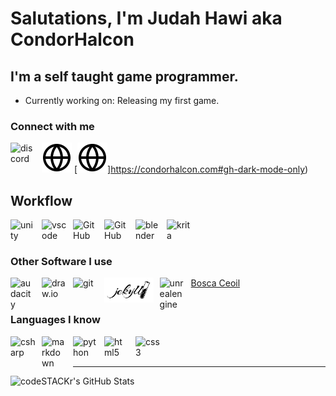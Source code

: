 # Salutations, I'm Judah Hawi aka CondorHalcon

## I'm a self taught game programmer.
- Currently working on: Releasing my first game.

### Connect with me
[<img align="left" alt="discord" width="40px" src="https://discord.com/assets/3437c10597c1526c3dbd98c737c2bcae.svg" style="padding-right:10px;" />](https://discord.com)
[![website](https://raw.githubusercontent.com/codeSTACKr/codeSTACKr/master/img/globe-light.svg)](https://condorhalcon.com#gh-light-mode-only)
[![website](https://raw.githubusercontent.com/codeSTACKr/codeSTACKr/master/img/globe-light.svg)]https://condorhalcon.com#gh-dark-mode-only)
&nbsp;&nbsp;

## Workflow
[<img align="left" alt="unity" width="40px" src="https://cdn.jsdelivr.net/gh/devicons/devicon/icons/unity/unity-original.svg" style="padding-right:10px;" />](https://unity.com)
[<img align="left" alt="vscode" width="40px" src="https://cdn.jsdelivr.net/gh/devicons/devicon/icons/vscode/vscode-original.svg" style="padding-right:10px;" />](https://code.visualstudio.com/)
[<img align="left" alt="GitHub" width="40px" src="https://user-images.githubusercontent.com/3369400/139447912-e0f43f33-6d9f-45f8-be46-2df5bbc91289.png" style="padding-right:10px;" />](https://github.com#gh-dark-mode-only)
[<img align="left" alt="GitHub" width="40px" src="https://user-images.githubusercontent.com/3369400/139448065-39a229ba-4b06-434b-bc67-616e2ed80c8f.png" style="padding-right:10px;" />](https://github.com#gh-light-mode-only)
[<img align="left" alt="blender" width="40px" src="https://cdn.jsdelivr.net/gh/devicons/devicon/icons/blender/blender-original.svg" style="padding-right:10px;" />](https://www.blender.org/)
[<img align="left" alt="krita" width="40px" src="https://upload.wikimedia.org/wikipedia/commons/6/63/Krita_Application_Logo.svg" style="padding-right:10px;" />](https://krita.org/)
<br />
<br />

### Other Software I use
[<img align="left" alt="audacity" width="40px" src="https://upload.wikimedia.org/wikipedia/commons/f/f6/Audacity_Logo.svg" style="padding-right:10px;" />](https://www.audacityteam.org/)
[Bosca Ceoil](https://boscaceoil.net/)
[<img align="left" alt="draw.io" width="40px" src="https://upload.wikimedia.org/wikipedia/commons/3/3e/Diagrams.net_Logo.svg" style="padding-right:10px;" />](https://www.diagrams.net/)
[<img align="left" alt="git" width="40px" src="https://cdn.jsdelivr.net/gh/devicons/devicon/icons/git/git-original.svg" style="padding-right:10px;" />](https://git-scm.com/)
[<img align="left" alt="jekyll" height="40px" src="https://raw.githubusercontent.com/jekyll/brand/master/jekyll-logo-black.svg" style="padding-right:10px;" />](https://jekyllrb.com/)
[<img align="left" alt="unrealengine" width="40px" src="https://cdn.jsdelivr.net/gh/devicons/devicon/icons/unrealengine/unrealengine-original.svg" style="padding-right:10px;" />](https://www.unrealengine.com/)
<br />
<br />

### Languages I know
[<img align="left" alt="csharp" width="40px" src="https://cdn.jsdelivr.net/gh/devicons/devicon/icons/csharp/csharp-original.svg" style="padding-right:10px;" />](https://docs.microsoft.com/en-us/dotnet/csharp/)
[<img align="left" alt="markdown" width="40px" src="https://cdn.jsdelivr.net/gh/devicons/devicon/icons/markdown/markdown-original.svg" style="padding-right:10px;" />](https://www.markdownguide.org/)
[<img align="left" alt="python" width="40px" src="https://cdn.jsdelivr.net/gh/devicons/devicon/icons/python/python-original.svg" style="padding-right:10px;" />](https://www.python.org/)
[<img align="left" alt="html5" width="40px" src="https://cdn.jsdelivr.net/gh/devicons/devicon/icons/html5/html5-original.svg" style="padding-right:10px;" />](https://html.com/)
[<img align="left" alt="css3" width="40px" src="https://cdn.jsdelivr.net/gh/devicons/devicon/icons/css3/css3-original.svg" style="padding-right:10px;" />](https://www.w3.org/Style/CSS/Overview.en.html)
<br />
<br />

---

<img align="left" alt="codeSTACKr's GitHub Stats" src="https://github-readme-stats.vercel.app/api?username=CondorHalcon&show_icons=true&hide_border=false&title_color=ff652f&icon_color=FFE400&bg_color=09131B&text_color=ffffff&border_color=0c1a25" />

[website]: https://condorhalcon.com
[email]: judahhohawi@outlook.com
[discord]: https://discord.gg/x7qNK3e447